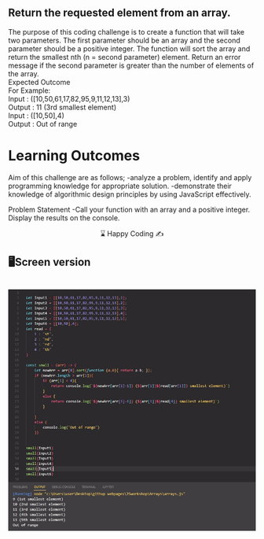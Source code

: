 ## Return the requested element from an array.

The purpose of this coding challenge is to create a function that will take two parameters. The first parameter
should be an array and the second parameter should be a positive integer. The function will sort the array and
return the smallest nth (n = second parameter) element. Return an error message if the second parameter is
greater than the number of elements of the array.<br>
Expected Outcome<br>
For Example:<br>
Input : ([10,50,61,17,82,95,9,11,12,13],3)<br>
Output : 11 (3rd smallest element)<br>
Input : ([10,50],4)<br>
Output : Out of range<br>

# Learning Outcomes
Aim of this challenge are as follows;
 -analyze a problem, identify and apply programming knowledge for appropriate solution.
 -demonstrate their knowledge of algorithmic design principles by using JavaScript effectively.

Problem Statement
 -Call your function with an array and a positive integer. Display the results on the console.

<center> ⌛ Happy Coding  ✍ </center>

## 🖥️Screen version
<br>
<img src="./arrays.jpg" align="left" alt="desktop_version">


